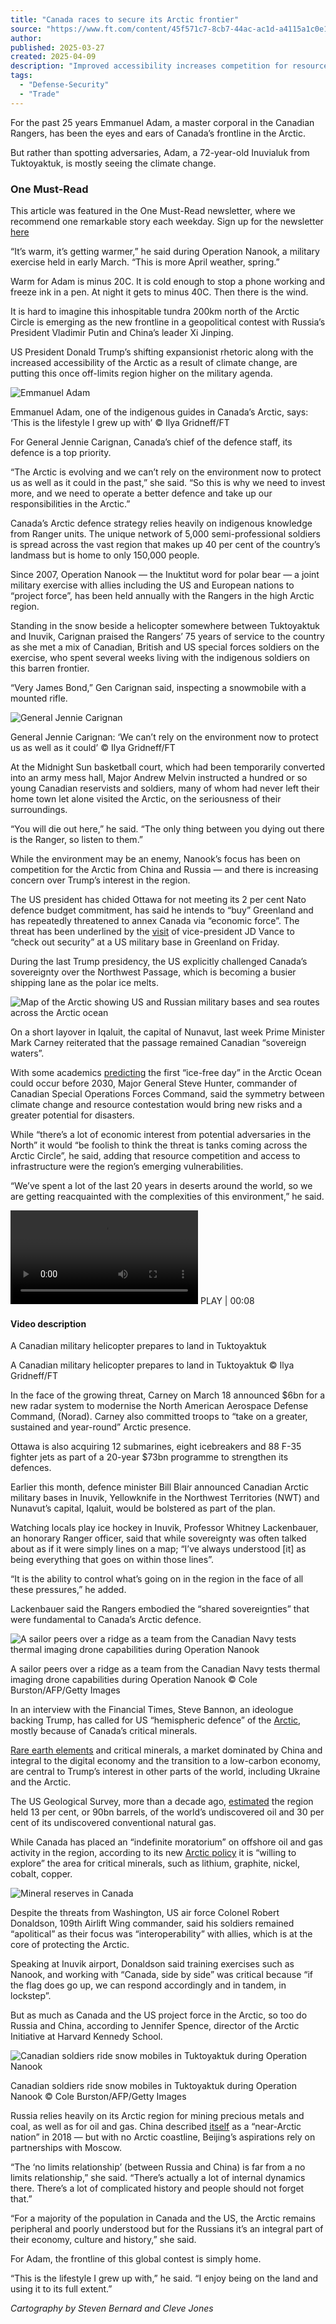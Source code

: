 ```yaml
---
title: "Canada races to secure its Arctic frontier"
source: "https://www.ft.com/content/45f571c7-8cb7-44ac-ac1d-a4115a1c0e11"
author:
published: 2025-03-27
created: 2025-04-09
description: "Improved accessibility increases competition for resources from US, Russia and China"
tags:
  - "Defense-Security"
  - "Trade"
---
```

For the past 25 years Emmanuel Adam, a master corporal in the Canadian Rangers, has been the eyes and ears of Canada’s frontline in the Arctic.

But rather than spotting adversaries, Adam, a 72-year-old Inuvialuk from Tuktoyaktuk, is mostly seeing the climate change.

### One Must-Read

This article was featured in the One Must-Read newsletter, where we recommend one remarkable story each weekday. Sign up for the newsletter [here](https://ep.ft.com/newsletters/subscribe?newsletterIds=641838c521790351e57f35b6)

“It’s warm, it’s getting warmer,” he said during Operation Nanook, a military exercise held in early March. “This is more April weather, spring.”

Warm for Adam is minus 20C. It is cold enough to stop a phone working and freeze ink in a pen. At night it gets to minus 40C. Then there is the wind.

It is hard to imagine this inhospitable tundra 200km north of the Arctic Circle is emerging as the new frontline in a geopolitical contest with Russia’s President Vladimir Putin and China’s leader Xi Jinping.

US President Donald Trump’s shifting expansionist rhetoric along with the increased accessibility of the Arctic as a result of climate change, are putting this once off-limits region higher on the military agenda.

![Emmanuel Adam](https://www.ft.com/__origami/service/image/v2/images/raw/https%3A%2F%2Fd1e00ek4ebabms.cloudfront.net%2Fproduction%2Fab029540-3dcb-48a1-be32-b439be659b7b.jpg?source=next-article&fit=scale-down&quality=highest&width=700&dpr=1)

Emmanuel Adam, one of the indigenous guides in Canada’s Arctic, says: ‘This is the lifestyle I grew up with’ © Ilya Gridneff/FT

For General Jennie Carignan, Canada’s chief of the defence staff, its defence is a top priority.

“The Arctic is evolving and we can’t rely on the environment now to protect us as well as it could in the past,” she said. “So this is why we need to invest more, and we need to operate a better defence and take up our responsibilities in the Arctic.”

Canada’s Arctic defence strategy relies heavily on indigenous knowledge from Ranger units. The unique network of 5,000 semi-professional soldiers is spread across the vast region that makes up 40 per cent of the country’s landmass but is home to only 150,000 people.

Since 2007, Operation Nanook — the Inuktitut word for polar bear — a joint military exercise with allies including the US and European nations to “project force”, has been held annually with the Rangers in the high Arctic region.

Standing in the snow beside a helicopter somewhere between Tuktoyaktuk and Inuvik, Carignan praised the Rangers’ 75 years of service to the country as she met a mix of Canadian, British and US special forces soldiers on the exercise, who spent several weeks living with the indigenous soldiers on this barren frontier.

“Very James Bond,” Gen Carignan said, inspecting a snowmobile with a mounted rifle.

![General Jennie Carignan](https://www.ft.com/__origami/service/image/v2/images/raw/https%3A%2F%2Fd1e00ek4ebabms.cloudfront.net%2Fproduction%2F4ad5a4a8-5cb3-4f9a-8145-478886dc287e.jpg?source=next-article&fit=scale-down&quality=highest&width=700&dpr=1)

General Jennie Carignan: ‘We can’t rely on the environment now to protect us as well as it could’ © Ilya Gridneff/FT

At the Midnight Sun basketball court, which had been temporarily converted into an army mess hall, Major Andrew Melvin instructed a hundred or so young Canadian reservists and soldiers, many of whom had never left their home town let alone visited the Arctic, on the seriousness of their surroundings.

“You will die out here,” he said. “The only thing between you dying out there is the Ranger, so listen to them.”

While the environment may be an enemy, Nanook’s focus has been on competition for the Arctic from China and Russia — and there is increasing concern over Trump’s interest in the region.

The US president has chided Ottawa for not meeting its 2 per cent Nato defence budget commitment, has said he intends to “buy” Greenland and has repeatedly threatened to annex Canada via “economic force”. The threat has been underlined by the [visit](https://www.ft.com/content/47be3f50-65dd-4693-a6ab-21e17bf046f7) of vice-president JD Vance to “check out security” at a US military base in Greenland on Friday.

During the last Trump presidency, the US explicitly challenged Canada’s sovereignty over the Northwest Passage, which is becoming a busier shipping lane as the polar ice melts.

![Map of the Arctic showing US and Russian military bases and sea routes across the Arctic ocean](https://www.ft.com/__origami/service/image/v2/images/raw/https%3A%2F%2Fd6c748xw2pzm8.cloudfront.net%2Fprod%2F6d2e7070-09a1-11f0-bc05-b57b1974f189-standard.png?source=next-article&fit=scale-down&quality=highest&width=700&dpr=1)

On a short layover in Iqaluit, the capital of Nunavut, last week Prime Minister Mark Carney reiterated that the passage remained Canadian “sovereign waters”.

With some academics [predicting](https://www.nature.com/articles/s41467-024-54508-3) the first “ice-free day” in the Arctic Ocean could occur before 2030, Major General Steve Hunter, commander of Canadian Special Operations Forces Command, said the symmetry between climate change and resource contestation would bring new risks and a greater potential for disasters.

While “there’s a lot of economic interest from potential adversaries in the North” it would “be foolish to think the threat is tanks coming across the Arctic Circle”, he said, adding that resource competition and access to infrastructure were the region’s emerging vulnerabilities.

“We’ve spent a lot of the last 20 years in deserts around the world, so we are getting reacquainted with the complexities of this environment,” he said.

<video aria-label="Video clip: use left and right arrow keys to skip backward or forwards"><source src="https://next-media-api.ft.com/clips/optimised-media-files/17429253541960/1920x1080.mp4" type="video/mp4"></video> PLAY | 00:08

#### Video description

A Canadian military helicopter prepares to land in Tuktoyaktuk

A Canadian military helicopter prepares to land in Tuktoyaktuk © Ilya Gridneff/FT

In the face of the growing threat, Carney on March 18 announced $6bn for a new radar system to modernise the North American Aerospace Defense Command, (Norad). Carney also committed troops to “take on a greater, sustained and year-round” Arctic presence.

Ottawa is also acquiring 12 submarines, eight icebreakers and 88 F-35 fighter jets as part of a 20-year $73bn programme to strengthen its defences.

Earlier this month, defence minister Bill Blair announced Canadian Arctic military bases in Inuvik, Yellowknife in the Northwest Territories (NWT) and Nunavut’s capital, Iqaluit, would be bolstered as part of the plan.

Watching locals play ice hockey in Inuvik, Professor Whitney Lackenbauer, an honorary Ranger officer, said that while sovereignty was often talked about as if it were simply lines on a map; “I’ve always understood \[it\] as being everything that goes on within those lines”.

“It is the ability to control what’s going on in the region in the face of all these pressures,” he added.

Lackenbauer said the Rangers embodied the “shared sovereignties” that were fundamental to Canada’s Arctic defence.

![A sailor peers over a ridge as a team from the Canadian Navy tests thermal imaging drone capabilities during Operation Nanook](https://www.ft.com/__origami/service/image/v2/images/raw/https%3A%2F%2Fd1e00ek4ebabms.cloudfront.net%2Fproduction%2Fd6d32e57-242d-424a-bafd-583aba9ef5fe.jpg?source=next-article&fit=scale-down&quality=highest&width=700&dpr=1)

A sailor peers over a ridge as a team from the Canadian Navy tests thermal imaging drone capabilities during Operation Nanook © Cole Burston/AFP/Getty Images

In an interview with the Financial Times, Steve Bannon, an ideologue backing Trump, has called for US “hemispheric defence” of the [Arctic](https://www.ft.com/content/52404d80-4ae5-486a-b50c-ee2cb99f2978), mostly because of Canada’s critical minerals.

[Rare earth elements](https://www.ft.com/rare-earths) and critical minerals, a market dominated by China and integral to the digital economy and the transition to a low-carbon economy, are central to Trump’s interest in other parts of the world, including Ukraine and the Arctic.

The US Geological Survey, more than a decade ago, [estimated](https://pubs.usgs.gov/fs/2008/3049/fs2008-3049.pdf) the region held 13 per cent, or 90bn barrels, of the world’s undiscovered oil and 30 per cent of its undiscovered conventional natural gas.

While Canada has placed an “indefinite moratorium” on offshore oil and gas activity in the region, according to its new [Arctic policy](https://www.international.gc.ca/gac-amc/publications/transparency-transparence/arctic-arctique/arctic-policy-politique-arctique.aspx?lang=eng) it is “willing to explore” the area for critical minerals, such as lithium, graphite, nickel, cobalt, copper.

![Mineral reserves in Canada](https://www.ft.com/__origami/service/image/v2/images/raw/https%3A%2F%2Fd6c748xw2pzm8.cloudfront.net%2Fprod%2Fbc31b3a0-0021-11f0-bb68-c16caa25e24b-standard.png?source=next-article&fit=scale-down&quality=highest&width=700&dpr=1)

Despite the threats from Washington, US air force Colonel Robert Donaldson, 109th Airlift Wing commander, said his soldiers remained “apolitical” as their focus was “interoperability” with allies, which is at the core of protecting the Arctic.

Speaking at Inuvik airport, Donaldson said training exercises such as Nanook, and working with “Canada, side by side” was critical because “if the flag does go up, we can respond accordingly and in tandem, in lockstep”.

But as much as Canada and the US project force in the Arctic, so too do Russia and China, according to Jennifer Spence, director of the Arctic Initiative at Harvard Kennedy School.

![Canadian soldiers ride snow mobiles in Tuktoyaktuk during Operation Nanook](https://www.ft.com/__origami/service/image/v2/images/raw/https%3A%2F%2Fd1e00ek4ebabms.cloudfront.net%2Fproduction%2Fb5cd0036-465c-4e94-b02c-b0622e3e3c89.jpg?source=next-article&fit=scale-down&quality=highest&width=700&dpr=1)

Canadian soldiers ride snow mobiles in Tuktoyaktuk during Operation Nanook © Cole Burston/AFP/Getty Images

Russia relies heavily on its Arctic region for mining precious metals and coal, as well as for oil and gas. China described [itself](https://english.www.gov.cn/archive/white_paper/2018/01/26/content_281476026660336.htm) as a “near-Arctic nation” in 2018 — but with no Arctic coastline, Beijing’s aspirations rely on partnerships with Moscow.

“The ‘no limits relationship’ (between Russia and China) is far from a no limits relationship,” she said. “There’s actually a lot of internal dynamics there. There’s a lot of complicated history and people should not forget that.”

“For a majority of the population in Canada and the US, the Arctic remains peripheral and poorly understood but for the Russians it’s an integral part of their economy, culture and history,” she said.

For Adam, the frontline of this global contest is simply home.

“This is the lifestyle I grew up with,” he said. “I enjoy being on the land and using it to its full extent.”

*Cartography by Steven Bernard and Cleve Jones*

